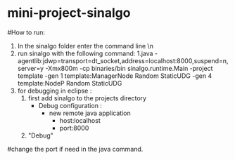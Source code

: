 # mini-project-sinalgo

#How to run:



1. In the sinalgo folder enter the command line \n
2. run sinalgo with the following command:
	1.java -agentlib:jdwp=transport=dt_socket,address=localhost:8000,suspend=n,server=y -Xmx800m -cp binaries/bin sinalgo.runtime.Main -project template -gen 1 template:ManagerNode Random StaticUDG -gen 4 template:NodeP Random StaticUDG
3. for debugging in eclipse :
	1. first add sinalgo to the projects directory
		* Debug configuration :
			* new remote java application
				* host:localhost
				* port:8000
	2. "Debug"


#change the port if need in the java command.



